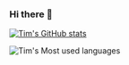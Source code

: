### Hi there 👋

[![Tim's GitHub stats](https://github-readme-stats.vercel.app/api?username=yimig)](https://github.com/anuraghazra/github-readme-stats)

![Tim's Most used languages](https://github-readme-stats.vercel.app/api/top-langs/?username=yimig&layout=compact&hide_border=true&langs_count=10)


<!--
**yimig/yimig** is a ✨ _special_ ✨ repository because its `README.md` (this file) appears on your GitHub profile.

Here are some ideas to get you started:

- 🔭 I’m currently working on ...
- 🌱 I’m currently learning ...
- 👯 I’m looking to collaborate on ...
- 🤔 I’m looking for help with ...
- 💬 Ask me about ...
- 📫 How to reach me: ...
- 😄 Pronouns: ...
- ⚡ Fun fact: ...
-->

